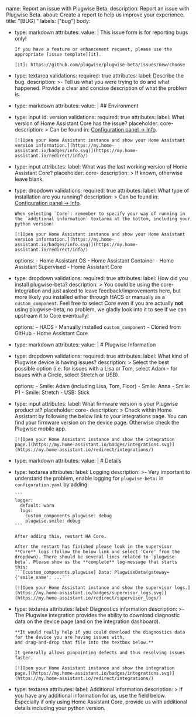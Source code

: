 name: Report an issue with Plugwise Beta.
description: Report an issue with Plugwise Beta.
about: Create a report to help us improve your experience.
title: "[BUG] "
labels: ["bug"]
body:
  - type: markdown
    attributes:
      value: |
        This issue form is for reporting bugs only!

        If you have a feature or enhancement request, please use the appropriate [issue template][it].

        [it]: https://github.com/plugwise/plugwise-beta/issues/new/choose
  - type: textarea
    validations:
      required: true
    attributes:
      label: Describe the bug.
      description: >-
        Tell us what you were trying to do and what happened. Provide a clear and concise description of what the problem is.

  - type: markdown
    attributes:
      value: |
        ## Environment

  - type: input
    id: version
    validations:
      required: true
    attributes:
      label: What version of Home Assistant Core has the issue?
      placeholder: core-
      description: >
        Can be found in: [Configuration panel -> Info](https://my.home-assistant.io/redirect/info/).

        [![Open your Home Assistant instance and show your Home Assistant version information.](https://my.home-assistant.io/badges/info.svg)](https://my.home-assistant.io/redirect/info/)
  - type: input
    attributes:
      label: What was the last working version of Home Assistant Core?
      placeholder: core-
      description: >
        If known, otherwise leave blank.

  - type: dropdown
    validations:
      required: true
    attributes:
      label: What type of installation are you running?
      description: >
        Can be found in: [Configuration panel -> Info](https://my.home-assistant.io/redirect/info/).

        When selecting `Core`: remember to specify your way of running in the `additional information` textarea at the bottom, including your python version!

        [![Open your Home Assistant instance and show your Home Assistant version information.](https://my.home-assistant.io/badges/info.svg)](https://my.home-assistant.io/redirect/info/)
      options:
        - Home Assistant OS
        - Home Assistant Container
        - Home Assistant Supervised
        - Home Assistant Core

  - type: dropdown
    validations:
      required: true
    attributes:
      label: How did you install plugwise-beta?
      description: >
        You could be using the core-integration and just asked to leave feedback/improvements here, but more likely you installed either through HACS or manually as a `custom_component`.
        Feel free to select Core even if you are actually **not** using plugwise-beta, no problem, we gladly look into it to see if we can upstream it to Core eventually!

      options:
        - HACS
        - Manually installed `custom_component`
        - Cloned from GitHub
        - Home Assistant Core

  - type: markdown
    attributes:
      value: |
        # Plugwise Information

  - type: dropdown
    validations:
      required: true
    attributes:
      label: What kind of Plugwise device is having issues?
      description: >
        Select the best possible option (i.e. for issues with a Lisa or Tom, select Adam - for issues with a Circle, select Stretch or USB).

      options:
        - Smile: Adam (including Lisa, Tom, Floor)
        - Smile: Anna
        - Smile: P1
        - Smile: Stretch
        - USB: Stick

  - type: input
    attributes:
      label: What firmware version is your Plugwise product at?
      placeholder: core-
      description: >
        Check within Home Assistant by following the below link to your integrations page. You can find your firmware version on the device page. Otherwise check the Plugwise mobile app.

        [![Open your Home Assistant instance and show the integration page.](https://my.home-assistant.io/badges/integrations.svg)](https://my.home-assistant.io/redirect/integrations/)

  - type: markdown
    attributes:
      value: |
        # Details

  - type: textarea
    attributes:
      label: Logging
      description: >-
        Very important to understand the problem, enable logging for `plugwise-beta:` in `configuration.yaml` by adding:

        ```
        logger:
          default: warn
          logs:
            custom_components.plugwise: debug
            plugwise.smile: debug
        ```

        After adding this, restart HA Core.

        After the restart has finished please look in the supervisor **Core** logs (follow the below link and select 'Core' from the dropdown). There should be several lines related to `plugwise-beta`. Please show us the **complete** log-message that starts this:
        ```[custom_components.plugwise] Data: PlugwiseData(gateway={'smile_name': ...```

        [![Open your Home Assistant instance and show the supervisor logs.](https://my.home-assistant.io/badges/supervisor_logs.svg)](https://my.home-assistant.io/redirect/supervisor_logs/)

  - type: textarea
    attributes:
      label: Diagnostics information
      description: >-
        The Plugwise integration provides the ability to download diagnostic data
        on the device page (and on the integration dashboard).

        **It would really help if you could download the diagnostics data for the device you are having issues with,
        and drag-and-drop that file into the textbox below.**

        It generally allows pinpointing defects and thus resolving issues faster.

        [![Open your Home Assistant instance and show the integration page.](https://my.home-assistant.io/badges/integrations.svg)](https://my.home-assistant.io/redirect/integrations/)

  - type: textarea
    attributes:
      label: Additional information
      description: >
        If you have any additional information for us, use the field below. Especially if only using Home Assistant Core, provide us with additional details including your python version.
